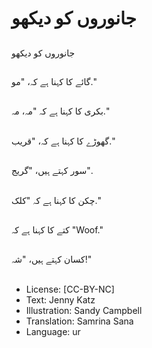 # جانوروں کو دیکھو

##
جانوروں کو دیکھو

##
گائے کا کہنا ہے کہ، "مو."

##
بکری کا کہنا ہے کہ "مہ، مہ."

##
گھوڑے کا کہنا ہے کہ، "قریب."

##
سور کہتے ہیں، "گریج".

##
چکن کا کہنا ہے کہ "کلک."

##
کتے کا کہنا ہے کہ "Woof."

##
کسان کہتے ہیں، "شہ!"

##
* License: [CC-BY-NC]
* Text: Jenny Katz
* Illustration: Sandy Campbell
* Translation: Samrina Sana
* Language: ur

